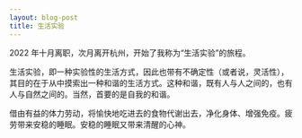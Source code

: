 ```yaml
---
layout: blog-post
title: 生活实验
---
```


2022 年十月离职，次月离开杭州，开始了我称为“生活实验”的旅程。

生活实验，即一种实验性的生活方式，因此也带有不确定性（或者说，灵活性），其目的在于从中摸索出一种和谐的生活方式。这种和谐，既有人与人之间的，也有人与自然之间的。当然，首要的是自我的和谐。

借由有益的体力劳动，将愉快地吃进去的食物代谢出去，净化身体、增强免疫。疲劳带来安稳的睡眠。安稳的睡眠又带来清醒的心神。
